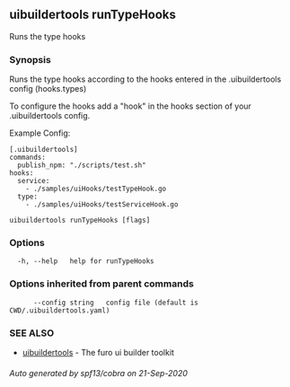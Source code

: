 ## uibuildertools runTypeHooks

Runs the type hooks

### Synopsis

Runs the type hooks according to the hooks entered in the .uibuildertools config (hooks.types)

To configure the hooks add a "hook" in the hooks section of your .uibuildertools config.

Example Config:

	[.uibuildertools]
	commands:
	  publish_npm: "./scripts/test.sh"
	hooks:
      service:
		- ./samples/uiHooks/testTypeHook.go
	  type:
		- ./samples/uiHooks/testServiceHook.go


```
uibuildertools runTypeHooks [flags]
```

### Options

```
  -h, --help   help for runTypeHooks
```

### Options inherited from parent commands

```
      --config string   config file (default is CWD/.uibuildertools.yaml)
```

### SEE ALSO

* [uibuildertools](uibuildertools.md)	 - The furo ui builder toolkit

###### Auto generated by spf13/cobra on 21-Sep-2020
